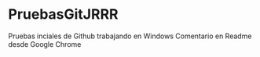 # PruebasGitJRRR
Pruebas inciales de Github trabajando en Windows
Comentario en Readme desde Google Chrome
